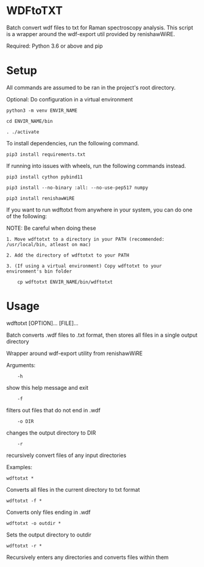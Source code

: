 # WDFtoTXT
Batch convert wdf files to txt for Raman spectroscopy analysis.
This script is a wrapper around the wdf-export util provided by renishawWiRE.

Required: Python 3.6 or above and pip

# Setup
All commands are assumed to be ran in the project's root directory.

Optional: Do configuration in a virtual environment

	python3 -m venv ENVIR_NAME

	cd ENVIR_NAME/bin

	. ./activate



To install dependencies, run the following command.

	pip3 install requirements.txt


If running into issues with wheels, run the following commands instead.

	pip3 install cython pybind11

	pip3 install --no-binary :all: --no-use-pep517 numpy

	pip3 install renishawWiRE



If you want to run wdftotxt from anywhere in your system, you can do one of the following:

NOTE: Be careful when doing these

	1. Move wdftotxt to a directory in your PATH (recommended: /usr/local/bin, atleast on mac)

	2. Add the directory of wdftotxt to your PATH

	3. (If using a virtual environment) Copy wdftotxt to your environment's bin folder

		cp wdftotxt ENVIR_NAME/bin/wdftotxt


# Usage

wdftotxt [OPTION]... [FILE]...

Batch converts .wdf files to .txt format, then stores all files in a single output directory

Wrapper around wdf-export utility from renishawWiRE

Arguments:

        -h

show this help message and exit

        -f

filters out files that do not end in .wdf

        -o DIR

changes the output directory to DIR

        -r

recursively convert files of any input directories

Examples:



	wdftotxt *

Converts all files in the current directory to txt format



	wdftotxt -f *

Converts only files ending in .wdf 



	wdftotxt -o outdir *

Sets the output directory to outdir



	wdftotxt -r *

Recursively enters any directories and converts files within them

	
